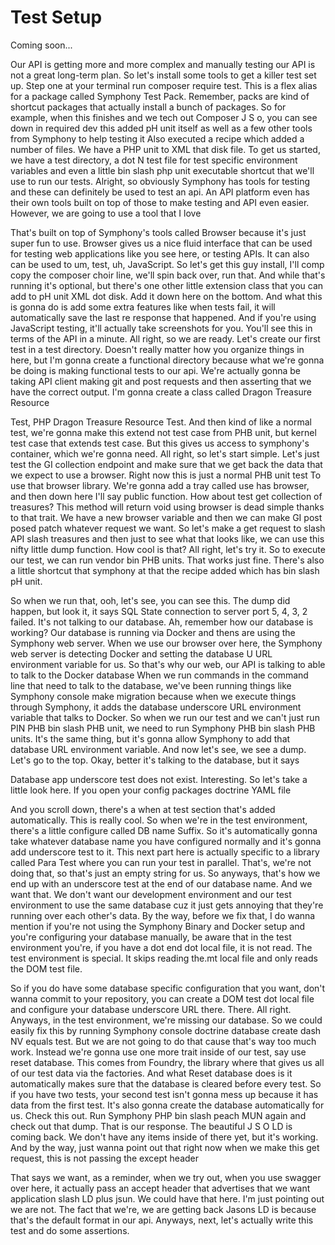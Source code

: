 # Test Setup

Coming soon...

Our API is getting more and more complex and manually testing our API is not a great long-term plan. So let's install some tools to get a killer test set up. Step one at your terminal run composer require test. This is a flex alias for a package called Symphony Test Pack. Remember, packs are kind of shortcut packages that actually install a bunch of packages. So for example, when this finishes and we tech out Composer J S o, you can see down in required dev this added pH unit itself as well as a few other tools from Symphony to help testing it Also executed a recipe which added a number of files. We have a PHP unit to XML that disk file. To get us started, we have a test directory, a dot N test file for test specific environment variables and even a little bin slash php unit executable shortcut that we'll use to run our tests. Alright, so obviously Symphony has tools for testing and these can definitely be used to test an api. An API platform even has their own tools built on top of those to make testing and API even easier. However, we are going to use a tool that I love

That's built on top of Symphony's tools called Browser because it's just super fun to use. Browser gives us a nice fluid interface that can be used for testing web applications like you see here, or testing APIs. It can also can be used to um, test, uh, JavaScript. So let's get this guy install, I'll comp copy the composer choir line, we'll spin back over, run that. And while that's running it's optional, but there's one other little extension class that you can add to pH unit XML dot disk. Add it down here on the bottom. And what this is gonna do is add some extra features like when tests fail, it will automatically save the last re response that happened. And if you're using JavaScript testing, it'll actually take screenshots for you. You'll see this in terms of the API in a minute. All right, so we are ready. Let's create our first test in a test directory. Doesn't really matter how you organize things in here, but I'm gonna create a functional directory because what we're gonna be doing is making functional tests to our api. We're actually gonna be taking API client making git and post requests and then asserting that we have the correct output. I'm gonna create a class called Dragon Treasure Resource

Test, PHP Dragon Treasure Resource Test. And then kind of like a normal test, we're gonna make this extend not test case from PHB unit, but kernel test case that extends test case. But this gives us access to symphony's container, which we're gonna need. All right, so let's start simple. Let's just test the GI collection endpoint and make sure that we get back the data that we expect to use a browser. Right now this is just a normal PHB unit test To use that browser library. We're gonna add a tray called use has browser, and then down here I'll say public function. How about test get collection of treasures? This method will return void using browser is dead simple thanks to that trait. We have a new browser variable and then we can make GI post posed patch whatever request we want. So let's make a get request to slash API slash treasures and then just to see what that looks like, we can use this nifty little dump function. How cool is that? All right, let's try it. So to execute our test, we can run vendor bin PHB units. That works just fine. There's also a little shortcut that symphony at that the recipe added which has bin slash pH unit.

So when we run that, ooh, let's see, you can see this. The dump did happen, but look it, it says SQL State connection to server port 5, 4, 3, 2 failed. It's not talking to our database. Ah, remember how our database is working? Our database is running via Docker and thens are using the Symphony web server. When we use our browser over here, the Symphony web server is detecting Docker and setting the database U URL environment variable for us. So that's why our web, our API is talking to able to talk to the Docker database When we run commands in the command line that need to talk to the database, we've been running things like Symphony console make migration because when we execute things through Symphony, it adds the database underscore URL environment variable that talks to Docker. So when we run our test and we can't just run PIN PHB bin slash PHB unit, we need to run Symphony PHB bin slash PHB units. It's the same thing, but it's gonna allow Symphony to add that database URL environment variable. And now let's see, we see a dump. Let's go to the top. Okay, better it's talking to the database, but it says

Database app underscore test does not exist. Interesting. So let's take a little look here. If you open your config packages doctrine YAML file

And you scroll down, there's a when at test section that's added automatically. This is really cool. So when we're in the test environment, there's a little configure called DB name Suffix. So it's automatically gonna take whatever database name you have configured normally and it's gonna add underscore test to it. This next part here is actually specific to a library called Para Test where you can run your test in parallel. That's, we're not doing that, so that's just an empty string for us. So anyways, that's how we end up with an underscore test at the end of our database name. And we want that. We don't want our development environment and our test environment to use the same database cuz it just gets annoying that they're running over each other's data. By the way, before we fix that, I do wanna mention if you're not using the Symphony Binary and Docker setup and you're configuring your database manually, be aware that in the test environment you're, if you have a dot end dot local file, it is not read. The test environment is special. It skips reading the.mt local file and only reads the DOM test file.

So if you do have some database specific configuration that you want, don't wanna commit to your repository, you can create a DOM test dot local file and configure your database underscore URL there. There. All right. Anyways, in the test environment, we're missing our database. So we could easily fix this by running Symphony console doctrine database create dash NV equals test. But we are not going to do that cause that's way too much work. Instead we're gonna use one more trait inside of our test, say use reset database. This comes from Foundry, the library where that gives us all of our test data via the factories. And what Reset database does is it automatically makes sure that the database is cleared before every test. So if you have two tests, your second test isn't gonna mess up because it has data from the first test. It's also gonna create the database automatically for us. Check this out. Run Symphony PHP bin slash peach MUN again and check out that dump. That is our response. The beautiful J S O LD is coming back. We don't have any items inside of there yet, but it's working. And by the way, just wanna point out that right now when we make this get request, this is not passing the except header

That says we want, as a reminder, when we try out, when you use swagger over here, it actually pass an accept header that advertises that we want application slash LD plus jsun. We could have that here. I'm just pointing out we are not. The fact that we're, we are getting back Jasons LD is because that's the default format in our api. Anyways, next, let's actually write this test and do some assertions.
